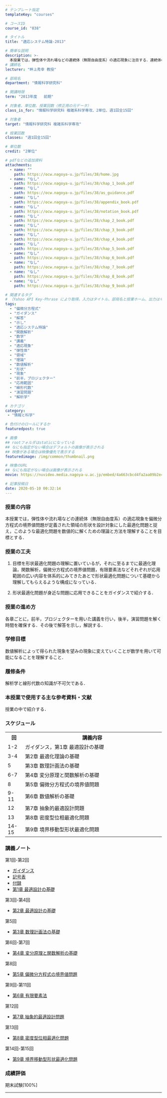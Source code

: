 ```yaml
---
# テンプレート指定
templateKey: "courses"

# コースID
course_id: "038"

# タイトル
title: "適応システム特論-2013"

# 簡単な説明
description: >-
  本授業では，弾性体や流れ場などの連続体（無限自由度系）の適応現象に注目する．連続体の様々な現象は偏微分方程式の境界値問題でモデル化される．この境界値問題が定義された領域を設計対象にした最適化問題は，連続体の適応現象の数理的な表現となる．本授業では，この最適化問題を数値的に解くための理論と方法の理解を目標とする． ....
# 講師名
lecturer: "畔上秀幸 教授"

# 部局名
department: "情報科学研究科"

# 開講時限
term: "2013年度	前期"

# 対象者、単位数、授業回数（修正用の元データ）
class_is_for: "情報科学研究科 複雑系科学専攻、2単位、週1回全15回"

# 対象者
target: "情報科学研究科 複雑系科学専攻"

# 授業回数
classes: "週1回全15回"

# 単位数
credit: "2単位"

# pdfなどの追加資料
attachments:
  - name: "" 
    path: https://ocw.nagoya-u.jp/files/38/home.jpg
  - name: "なし" 
    path: https://ocw.nagoya-u.jp/files/38/chap_1_book.pdf
  - name: "なし" 
    path: https://ocw.nagoya-u.jp/files/38/as_guidance.pdf
  - name: "なし" 
    path: https://ocw.nagoya-u.jp/files/38/appendix_book.pdf
  - name: "なし" 
    path: https://ocw.nagoya-u.jp/files/38/notation_book.pdf
  - name: "なし" 
    path: https://ocw.nagoya-u.jp/files/38/chap_2_book.pdf
  - name: "なし" 
    path: https://ocw.nagoya-u.jp/files/38/chap_3_book.pdf
  - name: "なし" 
    path: https://ocw.nagoya-u.jp/files/38/chap_4_book.pdf
  - name: "なし" 
    path: https://ocw.nagoya-u.jp/files/38/chap_5_book.pdf
  - name: "なし" 
    path: https://ocw.nagoya-u.jp/files/38/chap_6_book.pdf
  - name: "なし" 
    path: https://ocw.nagoya-u.jp/files/38/chap_7_book.pdf
  - name: "なし" 
    path: https://ocw.nagoya-u.jp/files/38/chap_8_book.pdf
  - name: "なし" 
    path: https://ocw.nagoya-u.jp/files/38/chap_9_book.pdf

# 関連するタグ
# （Yahoo API Key-Phrase により取得。入力はタイトル、部局名と授業ホーム、出力はキーフレーズ（tags））
tags:
  - "偏微分方程式"
  - "ガイダンス"
  - "解答"
  - "示し"
  - "適応システム特論"
  - "関数解析"
  - "数学"
  - "講義"
  - "適応現象"
  - "弾性体"
  - "領域"
  - "理論"
  - "数値解析"
  - "形状"
  - "現象"
  - "前半，プロジェクター"
  - "応用範囲"
  - "線形代数"
  - "演習問題"
  - "解析学"

# カテゴリ
category:
 - "情報と科学"

# 色付けのロールにするか
featuredpost: true

# 画像
## rootフォルダはstaticになっている
## なにも指定がない場合はデフォルトの画像が表示される
## 映像がある場合は映像優先で表示する
featuredimage: /img/common/thumbnail.png

# 映像のURL
## なにも指定がない場合は画像が表示される
movie: https://nuvideo.media.nagoya-u.ac.jp/embed/4a663cbcd4fa2aa09b2e4cfe765948a661bbeb77

# 記事投稿日
date: 2020-05-10 00:32:14
---
```


### 授業の内容

本授業では，弾性体や流れ場などの連続体（無限自由度系）の適応現象を偏微分方程式の境界値問題が定義された領域の形状を設計対象にした最適化問題と捉え，このような最適化問題を数値的に解くための理論と方法を理解することを目標とする．



### 授業の工夫

1.  目標を形状最適化問題の理解に置いているが，それに至るまでに最適化理論，関数解析，偏微分方程式の境界値問題，有限要素法などそれぞれが応用範囲の広い内容を体系的にみてきたあとで形状最適化問題について基礎から理解してもらえるような構成になっている．

2.  形状最適化問題が身近な問題に応用できることをガイダンスで紹介する．
        





### 授業の進め方

各章ごとに，前半，プロジェクターを用いた講義を行い，後半，演習問題を解く時間を確保する．その後で解答を示し，解説する．

### 学修目標

数値解析によって得られた現象を望みの現象に変えていくことが数学を用いて可能になることを理解すること．

### 履修条件

解析学と線形代数の知識が不可欠である．

### 本授業で使用する主な参考資料・文献

授業の中で紹介する．



<h3>スケジュール</h3>
<table width="455" class="basic">
<tr>
<th class="center" width="40">回</th>
<th class="center" width="435">講義内容</th>
</tr>
<tr>
<td class="center" width="40">1-2</td>
<td class="left" width="435"> ガイダンス，第1章 最適設計の基礎</td>
</tr>
<tr>
<td class="center" width="40">3-4</td>
<td class="left" width="435"> 第2章 最適化理論の基礎</td>
</tr>
<tr>
<td class="center" width="40">5</td>
<td class="left" width="435"> 第3章 数理計画法の基礎</td>
</tr>
<tr>
<td class="center" width="40">6-7</td>
<td class="left" width="435"> 第4章 変分原理と関数解析の基礎</td>
</tr>
<tr>
<td class="center" width="40">8</td>
<td class="left" width="435"> 第5章 偏微分方程式の境界値問題</td>
</tr>
<tr>
<td class="center" width="40">9-11</td>
<td class="left" width="435"> 第6章 数値解析の基礎</td>
</tr>
<tr>
<td class="center" width="40">12</td>
<td class="left" width="435"> 第7章 抽象的最適設計問題</td>
</tr>
<tr>
<td class="center" width="40">13</td>
<td class="left" width="435"> 第8章 密度型位相最適化問題</td>
</tr>
<tr>
<td class="center" width="40">14-15</td>
<td class="left" width="435"> 第9章 境界移動型形状最適化問題</td>
</tr>
</table>


### 講義ノート


第1回-第2回

* [ガイダンス](https://ocw.nagoya-u.jp/files/38/as_guidance.pdf) 
* [記号表](https://ocw.nagoya-u.jp/files/38/notation_book.pdf) 
* [付録](https://ocw.nagoya-u.jp/files/38/appendix_book.pdf) 
* [第1章 最適設計の基礎](https://ocw.nagoya-u.jp/files/38/chap_1_book.pdf) 

第3回-第4回

* [第2章 最適設計の基礎](https://ocw.nagoya-u.jp/files/38/chap_2_book.pdf) 


第5回

* [第3章 数理計画法の基礎](https://ocw.nagoya-u.jp/files/38/chap_3_book.pdf) 


第6回-第7回

* [第4章 変分原理と関数解析の基礎](https://ocw.nagoya-u.jp/files/38/chap_4_book.pdf) 


第8回

* [第5章 偏微分方程式の境界値問題](https://ocw.nagoya-u.jp/files/38/chap_5_book.pdf) 


第9回-第11回

* [第6章 有限要素法](https://ocw.nagoya-u.jp/files/38/chap_6_book.pdf) 


第12回

* [第7章 抽象的最適設計問題](https://ocw.nagoya-u.jp/files/38/chap_7_book.pdf) 


第13回

* [第8章 密度型位相最適化問題](https://ocw.nagoya-u.jp/files/38/chap_8_book.pdf) 


第14回-第15回

* [第9章 境界移動型形状最適化問題](https://ocw.nagoya-u.jp/files/38/chap_9_book.pdf) 






### 成績評価

期末試験[100%]






-----